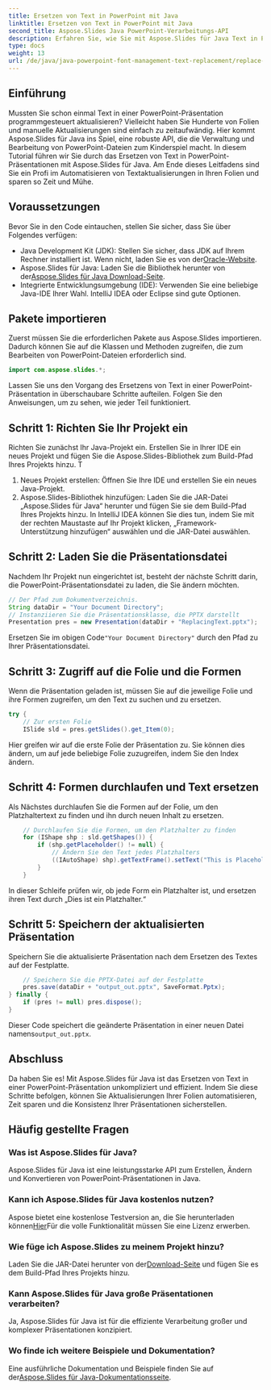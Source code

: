 ```yaml
---
title: Ersetzen von Text in PowerPoint mit Java
linktitle: Ersetzen von Text in PowerPoint mit Java
second_title: Aspose.Slides Java PowerPoint-Verarbeitungs-API
description: Erfahren Sie, wie Sie mit Aspose.Slides für Java Text in PowerPoint-Präsentationen ersetzen. Folgen Sie dieser Schritt-für-Schritt-Anleitung, um Ihre Präsentationsaktualisierungen zu automatisieren.
type: docs
weight: 13
url: /de/java/java-powerpoint-font-management-text-replacement/replace-text-powerpoint-java/
---
```

## Einführung
Mussten Sie schon einmal Text in einer PowerPoint-Präsentation programmgesteuert aktualisieren? Vielleicht haben Sie Hunderte von Folien und manuelle Aktualisierungen sind einfach zu zeitaufwändig. Hier kommt Aspose.Slides für Java ins Spiel, eine robuste API, die die Verwaltung und Bearbeitung von PowerPoint-Dateien zum Kinderspiel macht. In diesem Tutorial führen wir Sie durch das Ersetzen von Text in PowerPoint-Präsentationen mit Aspose.Slides für Java. Am Ende dieses Leitfadens sind Sie ein Profi im Automatisieren von Textaktualisierungen in Ihren Folien und sparen so Zeit und Mühe.
## Voraussetzungen
Bevor Sie in den Code eintauchen, stellen Sie sicher, dass Sie über Folgendes verfügen:
- Java Development Kit (JDK): Stellen Sie sicher, dass JDK auf Ihrem Rechner installiert ist. Wenn nicht, laden Sie es von der[Oracle-Website](https://www.oracle.com/java/technologies/javase-jdk11-downloads.html).
-  Aspose.Slides für Java: Laden Sie die Bibliothek herunter von der[Aspose.Slides für Java Download-Seite](https://releases.aspose.com/slides/java/).
- Integrierte Entwicklungsumgebung (IDE): Verwenden Sie eine beliebige Java-IDE Ihrer Wahl. IntelliJ IDEA oder Eclipse sind gute Optionen.
## Pakete importieren
Zuerst müssen Sie die erforderlichen Pakete aus Aspose.Slides importieren. Dadurch können Sie auf die Klassen und Methoden zugreifen, die zum Bearbeiten von PowerPoint-Dateien erforderlich sind.
```java
import com.aspose.slides.*;
```

Lassen Sie uns den Vorgang des Ersetzens von Text in einer PowerPoint-Präsentation in überschaubare Schritte aufteilen. Folgen Sie den Anweisungen, um zu sehen, wie jeder Teil funktioniert.
## Schritt 1: Richten Sie Ihr Projekt ein
Richten Sie zunächst Ihr Java-Projekt ein. Erstellen Sie in Ihrer IDE ein neues Projekt und fügen Sie die Aspose.Slides-Bibliothek zum Build-Pfad Ihres Projekts hinzu.
T
1. Neues Projekt erstellen: Öffnen Sie Ihre IDE und erstellen Sie ein neues Java-Projekt.
2. Aspose.Slides-Bibliothek hinzufügen: Laden Sie die JAR-Datei „Aspose.Slides für Java“ herunter und fügen Sie sie dem Build-Pfad Ihres Projekts hinzu. In IntelliJ IDEA können Sie dies tun, indem Sie mit der rechten Maustaste auf Ihr Projekt klicken, „Framework-Unterstützung hinzufügen“ auswählen und die JAR-Datei auswählen.
## Schritt 2: Laden Sie die Präsentationsdatei
Nachdem Ihr Projekt nun eingerichtet ist, besteht der nächste Schritt darin, die PowerPoint-Präsentationsdatei zu laden, die Sie ändern möchten.

```java
// Der Pfad zum Dokumentverzeichnis.
String dataDir = "Your Document Directory";
// Instanziieren Sie die Präsentationsklasse, die PPTX darstellt
Presentation pres = new Presentation(dataDir + "ReplacingText.pptx");
```
 Ersetzen Sie im obigen Code`"Your Document Directory"` durch den Pfad zu Ihrer Präsentationsdatei.
## Schritt 3: Zugriff auf die Folie und die Formen
Wenn die Präsentation geladen ist, müssen Sie auf die jeweilige Folie und ihre Formen zugreifen, um den Text zu suchen und zu ersetzen.

```java
try {
    // Zur ersten Folie
    ISlide sld = pres.getSlides().get_Item(0);
```
Hier greifen wir auf die erste Folie der Präsentation zu. Sie können dies ändern, um auf jede beliebige Folie zuzugreifen, indem Sie den Index ändern.
## Schritt 4: Formen durchlaufen und Text ersetzen
Als Nächstes durchlaufen Sie die Formen auf der Folie, um den Platzhaltertext zu finden und ihn durch neuen Inhalt zu ersetzen.
```java
    // Durchlaufen Sie die Formen, um den Platzhalter zu finden
    for (IShape shp : sld.getShapes()) {
        if (shp.getPlaceholder() != null) {
            // Ändern Sie den Text jedes Platzhalters
            ((IAutoShape) shp).getTextFrame().setText("This is Placeholder");
        }
    }
```
In dieser Schleife prüfen wir, ob jede Form ein Platzhalter ist, und ersetzen ihren Text durch „Dies ist ein Platzhalter.“
## Schritt 5: Speichern der aktualisierten Präsentation
Speichern Sie die aktualisierte Präsentation nach dem Ersetzen des Textes auf der Festplatte.
```java
    // Speichern Sie die PPTX-Datei auf der Festplatte
    pres.save(dataDir + "output_out.pptx", SaveFormat.Pptx);
} finally {
    if (pres != null) pres.dispose();
}
```
 Dieser Code speichert die geänderte Präsentation in einer neuen Datei namens`output_out.pptx`.
## Abschluss
Da haben Sie es! Mit Aspose.Slides für Java ist das Ersetzen von Text in einer PowerPoint-Präsentation unkompliziert und effizient. Indem Sie diese Schritte befolgen, können Sie Aktualisierungen Ihrer Folien automatisieren, Zeit sparen und die Konsistenz Ihrer Präsentationen sicherstellen.
## Häufig gestellte Fragen
### Was ist Aspose.Slides für Java?
Aspose.Slides für Java ist eine leistungsstarke API zum Erstellen, Ändern und Konvertieren von PowerPoint-Präsentationen in Java.
### Kann ich Aspose.Slides für Java kostenlos nutzen?
 Aspose bietet eine kostenlose Testversion an, die Sie herunterladen können[Hier](https://releases.aspose.com/)Für die volle Funktionalität müssen Sie eine Lizenz erwerben.
### Wie füge ich Aspose.Slides zu meinem Projekt hinzu?
 Laden Sie die JAR-Datei herunter von der[Download-Seite](https://releases.aspose.com/slides/java/) und fügen Sie es dem Build-Pfad Ihres Projekts hinzu.
### Kann Aspose.Slides für Java große Präsentationen verarbeiten?
Ja, Aspose.Slides für Java ist für die effiziente Verarbeitung großer und komplexer Präsentationen konzipiert.
### Wo finde ich weitere Beispiele und Dokumentation?
 Eine ausführliche Dokumentation und Beispiele finden Sie auf der[Aspose.Slides für Java-Dokumentationsseite](https://reference.aspose.com/slides/java/).